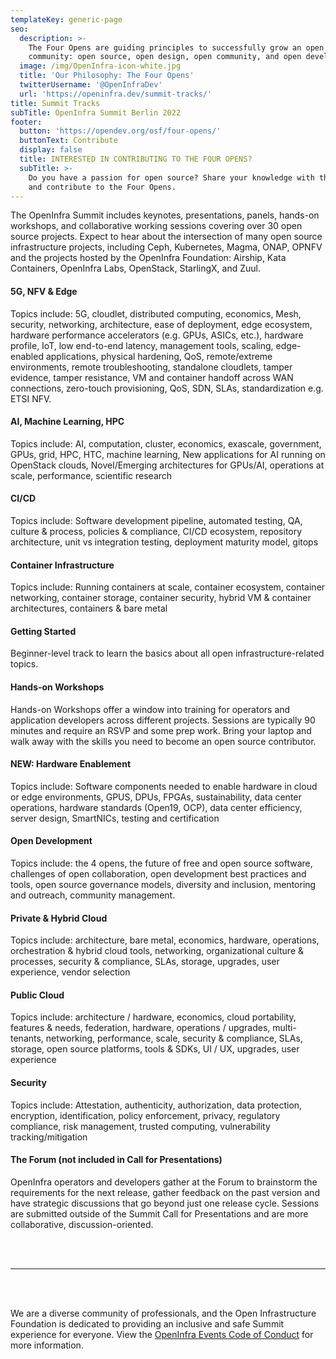 ```yaml
---
templateKey: generic-page
seo:
  description: >-
    The Four Opens are guiding principles to successfully grow an open source
    community: open source, open design, open community, and open development. 
  image: /img/OpenInfra-icon-white.jpg
  title: 'Our Philosophy: The Four Opens'
  twitterUsername: '@OpenInfraDev'
  url: 'https://openinfra.dev/summit-tracks/'
title: Summit Tracks
subTitle: OpenInfra Summit Berlin 2022
footer:
  button: 'https://opendev.org/osf/four-opens/'
  buttonText: Contribute
  display: false
  title: INTERESTED IN CONTRIBUTING TO THE FOUR OPENS?
  subTitle: >-
    Do you have a passion for open source? Share your knowledge with the world
    and contribute to the Four Opens.
---
```

The OpenInfra Summit includes keynotes, presentations, panels, hands-on workshops, and collaborative working sessions covering over 30 open source projects. Expect to hear about the intersection of many open source infrastructure projects, including Ceph, Kubernetes, Magma, ONAP, OPNFV and the projects hosted by the OpenInfra Foundation: Airship, Kata Containers, OpenInfra Labs, OpenStack, StarlingX, and Zuul.

#### 5G, NFV & Edge

Topics include: 5G, cloudlet, distributed computing, economics, Mesh, security, networking, architecture, ease of deployment, edge ecosystem, hardware performance accelerators (e.g. GPUs, ASICs, etc.), hardware profile, IoT, low end-to-end latency, management tools, scaling, edge-enabled applications, physical hardening, QoS, remote/extreme environments, remote troubleshooting, standalone cloudlets, tamper evidence, tamper resistance, VM and container handoff across WAN connections, zero-touch provisioning, QoS, SDN, SLAs, standardization e.g. ETSI NFV.


#### AI, Machine Learning, HPC

Topics include: AI, computation, cluster, economics, exascale, government, GPUs, grid, HPC, HTC, machine learning, New applications for AI running on OpenStack clouds, Novel/Emerging architectures for GPUs/AI, operations at scale, performance, scientific research

#### CI/CD

Topics include: Software development pipeline, automated testing, QA, culture & process, policies & compliance, CI/CD ecosystem, repository architecture, unit vs integration testing, deployment maturity model, gitops

#### Container Infrastructure

Topics include: Running containers at scale, container ecosystem, container networking, container storage, container security, hybrid VM & container architectures, containers & bare metal

#### Getting Started

Beginner-level track to learn the basics about all open infrastructure-related topics.

#### Hands-on Workshops

Hands-on Workshops offer a window into training for operators and application developers across different projects. Sessions are typically 90 minutes and require an RSVP and some prep work. Bring your laptop and walk away with the skills you need to become an open source contributor.
 
#### NEW: Hardware Enablement 

Topics include: Software components needed to enable hardware in cloud or edge environments, GPUS, DPUs, FPGAs, sustainability, data center operations, hardware standards (Open19, OCP), data center efficiency, server design, SmartNICs, testing and certification  
 
#### Open Development

Topics include: the 4 opens, the future of free and open source software, challenges of open collaboration, open development best practices and tools, open source governance models, diversity and inclusion, mentoring and outreach, community management.

#### Private & Hybrid Cloud

Topics include: architecture, bare metal, economics, hardware, operations, orchestration & hybrid cloud tools, networking, organizational culture & processes, security & compliance, SLAs, storage, upgrades, user experience, vendor selection

#### Public Cloud

Topics include: architecture / hardware, economics, cloud portability, features & needs, federation, hardware, operations / upgrades, multi-tenants, networking, performance, scale, security & compliance, SLAs, storage, open source platforms, tools & SDKs, UI / UX, upgrades, user experience

#### Security

Topics include: Attestation, authenticity, authorization, data protection, encryption, identification, policy enforcement, privacy, regulatory compliance, risk management, trusted computing, vulnerability tracking/mitigation

#### The Forum (not included in Call for Presentations) 

OpenInfra operators and developers gather at the Forum to brainstorm the requirements for the next release, gather feedback on the past version and have strategic discussions that go beyond just one release cycle. Sessions are submitted outside of the Summit Call for Presentations and are more collaborative, discussion-oriented.

<br />
<br />

----

<br />
<br />

We are a diverse community of professionals, and the Open Infrastructure Foundation is dedicated to providing an inclusive and safe Summit experience for everyone. View the [OpenInfra Events Code of Conduct](/legal/code-of-conduct/events) for more information.
